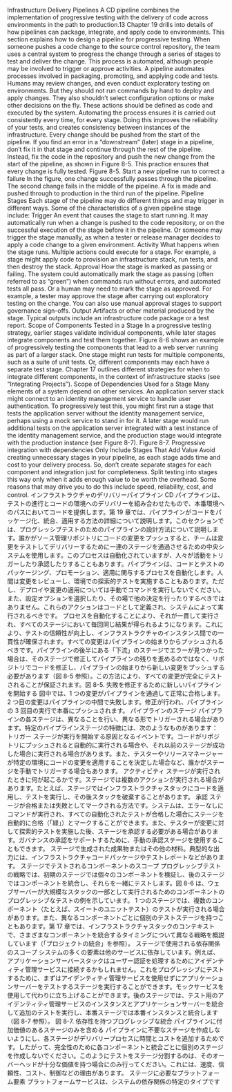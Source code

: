 Infrastructure Delivery Pipelines A CD pipeline combines the implementation of progressive testing with the delivery of code across environments in the path to production.13 Chapter 19 drills into details of how pipelines can package, integrate, and apply code to environments. This section explains how to design a pipeline for progressive testing. When someone pushes a code change to the source control repository, the team uses a central system to progress the change through a series of stages to test and deliver the change. This process is automated, although people may be involved to trigger or approve activities. A pipeline automates processes involved in packaging, promoting, and applying code and tests. Humans may review changes, and even conduct exploratory testing on environments. But they should not run commands by hand to deploy and apply changes. They also shouldn’t select configuration options or make other decisions on the fly. These actions should be defined as code and executed by the system.
Automating the process ensures it is carried out consistently every time, for every stage. Doing this improves the reliability of your tests, and creates consistency between instances of the infrastructure. Every change should be pushed from the start of the pipeline. If you find an error in a “downstream” (later) stage in a pipeline, don’t fix it in that stage and continue through the rest of the pipeline. Instead, fix the code in the repository and push the new change from the start of the pipeline, as shown in Figure 8-5. This practice ensures that every change is fully tested. Figure 8-5. Start a new pipeline run to correct a failure In the figure, one change successfully passes through the pipeline. The second change fails in the middle of the pipeline. A fix is made and pushed through to production in the third run of the pipeline. Pipeline Stages Each stage of the pipeline may do different things and may trigger in different ways. Some of the characteristics of a given pipeline stage include: Trigger An event that causes the stage to start running. It may automatically run when a change is pushed to the code repository, or on the successful execution of the stage before it in the pipeline. Or someone may trigger the stage manually, as when a tester or release manager decides to apply a code change to a given environment.
Activity What happens when the stage runs. Multiple actions could execute for a stage. For example, a stage might apply code to provision an infrastructure stack, run tests, and then destroy the stack. Approval How the stage is marked as passing or failing. The system could automatically mark the stage as passing (often referred to as “green”) when commands run without errors, and automated tests all pass. Or a human may need to mark the stage as approved. For example, a tester may approve the stage after carrying out exploratory testing on the change. You can also use manual approval stages to support governance sign-offs. Output Artifacts or other material produced by the stage. Typical outputs include an infrastructure code package or a test report. Scope of Components Tested in a Stage In a progressive testing strategy, earlier stages validate individual components, while later stages integrate components and test them together. Figure 8-6 shows an example of progressively testing the components that lead to a web server running as part of a larger stack.
One stage might run tests for multiple components, such as a suite of unit tests. Or, different components may each have a separate test stage. Chapter 17 outlines different strategies for when to integrate different components, in the context of infrastructure stacks (see “Integrating Projects”). Scope of Dependencies Used for a Stage Many elements of a system depend on other services. An application server stack might connect to an identity management service to handle user authentication. To progressively test this, you might first run a stage that tests the application server without the identity management service, perhaps using a mock service to stand in for it. A later stage would run additional tests on the application server integrated with a test instance of the identity management service, and the production stage would integrate with the production instance (see Figure 8-7).
Figure 8-7. Progressive integration with dependencies Only Include Stages That Add Value Avoid creating unnecessary stages in your pipeline, as each stage adds time and cost to your delivery process. So, don’t create separate stages for each component and integration just for completeness. Split testing into stages this way only when it adds enough value to be worth the overhead. Some reasons that may drive you to do this include speed, reliability, cost, and control.
インフラストラクチャのデリバリーパイプライン CD パイプラインは、テストの進行とコードの環境へのデリバリーを組み合わせたもので、本番環境へのパスにおいてコードを提供します。第 19 章では、パイプラインがコードをパッケージ化、統合、適用する方法の詳細について説明します。このセクションでは、プログレッシブテストのためのパイプラインの設計方法について説明します。誰かがソース管理リポジトリにコードの変更をプッシュすると、チームは変更をテストしてデリバリーするために一連のステージを通過させるための中央システムを使用します。このプロセスは自動化されていますが、人々が活動をトリガーしたり承認したりすることもあります。パイプラインは、コードとテストのパッケージング、プロモーション、適用に関与するプロセスを自動化します。人間は変更をレビューし、環境での探索的テストを実施することもあります。ただし、デプロイや変更の適用については手動でコマンドを実行しないでください。また、設定オプションを選択したり、その場で他の決定を行ったりするべきではありません。これらのアクションはコードとして定義され、システムによって実行されるべきです。
プロセスを自動化することにより、それが一貫して実行され、すべてのステージにおいて毎回同じ結果が得られるようになります。これにより、テストの信頼性が向上し、インフラストラクチャのインスタンス間での一貫性が確保されます。すべての変更はパイプラインの始まりからプッシュされるべきです。パイプラインの後半にある「下流」のステージでエラーが見つかった場合は、そのステージで修正してパイプラインの残りを進めるのではなく、リポジトリでコードを修正し、パイプラインの始まりから新しい変更をプッシュする必要があります（図 8-5 参照）。この方法により、すべての変更が完全にテストされることが保証されます。図 8-5. 失敗を修正するために新しいパイプラインを開始する 図中では、1 つの変更がパイプラインを通過して正常に合格します。2 つ目の変更はパイプラインの中間で失敗します。修正が行われ、パイプラインの 3 回目の実行で本番にプッシュされます。 パイプラインのステージ パイプラインの各ステージは、異なることを行い、異なる形でトリガーされる場合があります。特定のパイプラインステージの特徴には、次のようなものがあります： トリガー ステージが実行を開始する原因となるイベントです。コードがリポジトリにプッシュされると自動的に実行される場合や、それ以前のステージが成功した場合に実行される場合があります。また、テスターやリリースマネージャーが特定の環境にコードの変更を適用することを決定した場合など、誰かがステージを手動でトリガーする場合もあります。
アクティビティ ステージが実行されたときに何が起こるかです。ステージでは複数のアクションが実行される場合があります。たとえば、ステージではインフラストラクチャスタックにコードを適用し、テストを実行し、その後スタックを破棄することがあります。 承認 ステージが合格または失敗としてマークされる方法です。システムは、エラーなしにコマンドが実行され、すべての自動化されたテストが合格した場合にステージを自動的に合格（「緑」）とマークすることができます。また、テスターが変更に対して探索的テストを実施した後、ステージを承認する必要がある場合があります。ガバナンスの承認をサポートするために、手動の承認ステージを使用することもできます。 ステージで生成された成果物またはその他の材料。典型的な出力には、インフラストラクチャコードパッケージやテストレポートなどがあります。 ステージでテストされるコンポーネントのスコープ プログレッシブテストの戦略では、初期のステージでは個々のコンポーネントを検証し、後のステージではコンポーネントを統合し、それらを一緒にテストします。図 8-6 は、ウェブサーバーが大規模なスタックの一部として実行されるためのコンポーネントのプログレッシブなテストの例を示しています。
1 つのステージでは、複数のコンポーネント（たとえば、スイートのユニットテスト）のテストが実行される場合があります。また、異なるコンポーネントごとに個別のテストステージを持つこともあります。第 17 章では、インフラストラクチャスタックのコンテキストで、さまざまなコンポーネントを統合するタイミングについて異なる戦略を概説しています（「プロジェクトの統合」を参照）。 ステージで使用される依存関係のスコープ システムの多くの要素は他のサービスに依存しています。例えば、アプリケーションサーバースタックはユーザー認証を処理するためにアイデンティティ管理サービスに接続するかもしれません。これをプログレッシブにテストするために、まずはアイデンティティ管理サービスを使用せずにアプリケーションサーバーをテストするステージを実行することができます。モックサービスを使用して代わりに立ち上げることができます。後のステージでは、テスト用のアイデンティティ管理サービスのインスタンスとアプリケーションサーバーを統合して追加のテストを実行し、本番ステージでは本番インスタンスと統合します（図 8-7 参照）。
図 8-7. 依存性を持つプログレッシブな統合 パイプラインに付加価値のあるステージのみを含める パイプラインに不要なステージを作成しないようにし、各ステージがデリバリープロセスに時間とコストを追加するためです。したがって、完全性のために各コンポーネントと統合ごとに個別のステージを作成しないでください。このようにテストをステージ分割するのは、そのオーバーヘッドが十分な価値を持つ場合にのみ行ってください。これには、速度、信頼性、コスト、制御などの理由があります。
ステージに必要なプラットフォーム要素 プラットフォームサービスは、システムの依存関係の特定のタイプです
